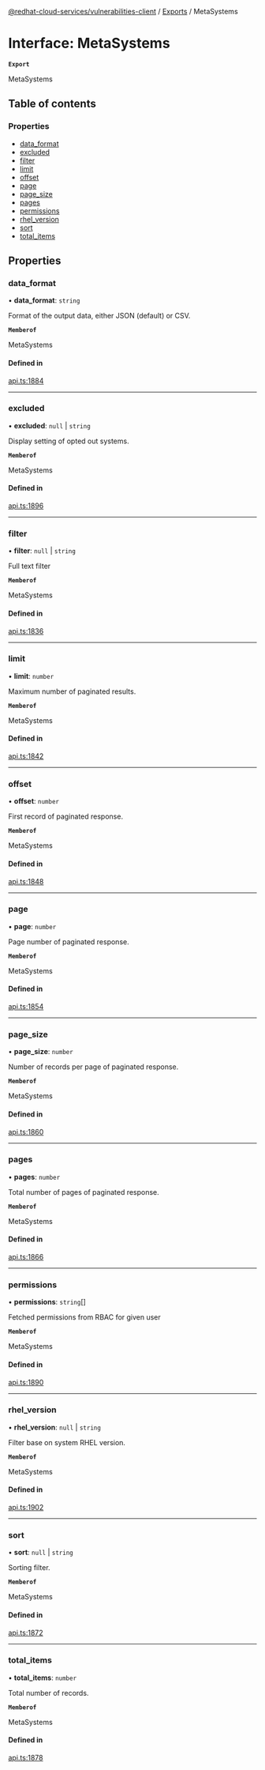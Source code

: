[@redhat-cloud-services/vulnerabilities-client](../README.md) / [Exports](../modules.md) / MetaSystems

# Interface: MetaSystems

**`Export`**

MetaSystems

## Table of contents

### Properties

- [data\_format](MetaSystems.md#data_format)
- [excluded](MetaSystems.md#excluded)
- [filter](MetaSystems.md#filter)
- [limit](MetaSystems.md#limit)
- [offset](MetaSystems.md#offset)
- [page](MetaSystems.md#page)
- [page\_size](MetaSystems.md#page_size)
- [pages](MetaSystems.md#pages)
- [permissions](MetaSystems.md#permissions)
- [rhel\_version](MetaSystems.md#rhel_version)
- [sort](MetaSystems.md#sort)
- [total\_items](MetaSystems.md#total_items)

## Properties

### data\_format

• **data\_format**: `string`

Format of the output data, either JSON (default) or CSV.

**`Memberof`**

MetaSystems

#### Defined in

[api.ts:1884](https://github.com/mkholjuraev/javascript-clients/blob/main/packages/vulnerabilities/git-api/api.ts#L1884)

___

### excluded

• **excluded**: ``null`` \| `string`

Display setting of opted out systems.

**`Memberof`**

MetaSystems

#### Defined in

[api.ts:1896](https://github.com/mkholjuraev/javascript-clients/blob/main/packages/vulnerabilities/git-api/api.ts#L1896)

___

### filter

• **filter**: ``null`` \| `string`

Full text filter

**`Memberof`**

MetaSystems

#### Defined in

[api.ts:1836](https://github.com/mkholjuraev/javascript-clients/blob/main/packages/vulnerabilities/git-api/api.ts#L1836)

___

### limit

• **limit**: `number`

Maximum number of paginated results.

**`Memberof`**

MetaSystems

#### Defined in

[api.ts:1842](https://github.com/mkholjuraev/javascript-clients/blob/main/packages/vulnerabilities/git-api/api.ts#L1842)

___

### offset

• **offset**: `number`

First record of paginated response.

**`Memberof`**

MetaSystems

#### Defined in

[api.ts:1848](https://github.com/mkholjuraev/javascript-clients/blob/main/packages/vulnerabilities/git-api/api.ts#L1848)

___

### page

• **page**: `number`

Page number of paginated response.

**`Memberof`**

MetaSystems

#### Defined in

[api.ts:1854](https://github.com/mkholjuraev/javascript-clients/blob/main/packages/vulnerabilities/git-api/api.ts#L1854)

___

### page\_size

• **page\_size**: `number`

Number of records per page of paginated response.

**`Memberof`**

MetaSystems

#### Defined in

[api.ts:1860](https://github.com/mkholjuraev/javascript-clients/blob/main/packages/vulnerabilities/git-api/api.ts#L1860)

___

### pages

• **pages**: `number`

Total number of pages of paginated response.

**`Memberof`**

MetaSystems

#### Defined in

[api.ts:1866](https://github.com/mkholjuraev/javascript-clients/blob/main/packages/vulnerabilities/git-api/api.ts#L1866)

___

### permissions

• **permissions**: `string`[]

Fetched permissions from RBAC for given user

**`Memberof`**

MetaSystems

#### Defined in

[api.ts:1890](https://github.com/mkholjuraev/javascript-clients/blob/main/packages/vulnerabilities/git-api/api.ts#L1890)

___

### rhel\_version

• **rhel\_version**: ``null`` \| `string`

Filter base on system RHEL version.

**`Memberof`**

MetaSystems

#### Defined in

[api.ts:1902](https://github.com/mkholjuraev/javascript-clients/blob/main/packages/vulnerabilities/git-api/api.ts#L1902)

___

### sort

• **sort**: ``null`` \| `string`

Sorting filter.

**`Memberof`**

MetaSystems

#### Defined in

[api.ts:1872](https://github.com/mkholjuraev/javascript-clients/blob/main/packages/vulnerabilities/git-api/api.ts#L1872)

___

### total\_items

• **total\_items**: `number`

Total number of records.

**`Memberof`**

MetaSystems

#### Defined in

[api.ts:1878](https://github.com/mkholjuraev/javascript-clients/blob/main/packages/vulnerabilities/git-api/api.ts#L1878)
